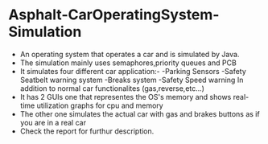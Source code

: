 # Asphalt-CarOperatingSystem-Simulation
- An operating system that operates a car and is simulated by Java.
- The simulation mainly uses semaphores,priority queues and PCB
- It simulates four different car application:- 
  -Parking Sensors
  -Safety Seatbelt warning system
  -Breaks system
  -Safety Speed warning
 In addition to normal car functionalites (gas,reverse,etc...)
- It has 2 GUIs one that representes the OS's memory and shows real-time utilization graphs for cpu and memory
- The other one simulates the actual car with gas and brakes buttons as if you are in a real car
- Check the report for furthur description.
